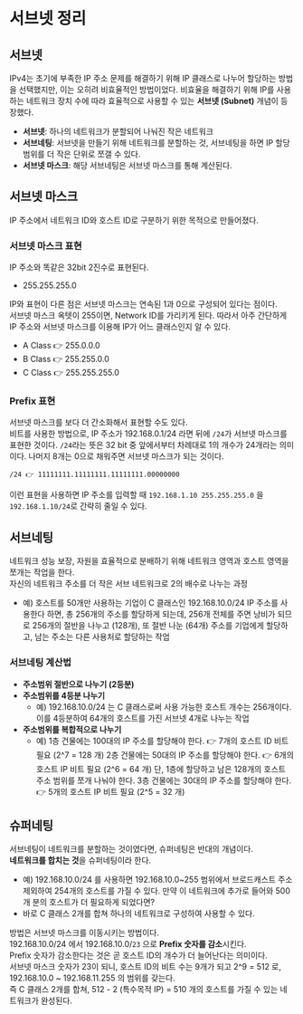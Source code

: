 # 서브넷 정리
## 서브넷
IPv4는 초기에 부족한 IP 주소 문제를 해결하기 위해 IP 클래스로 나누어 할당하는 방법을 선택했지만, 이는 오히려 비효율적인 방법이었다.
비효율을 해결하기 위해 IP를 사용하는 네트워크 장치 수에 따라 효율적으로 사용할 수 있는 **서브넷 (Subnet)** 개념이 등장했다.

- **서브넷**: 하나의 네트워크가 분할되어 나눠진 작은 네트워크
- **서브네팅**: 서브넷을 만들기 위해 네트워크를 분할하는 것, 서브네팅을 하면 IP 할당 범위를 더 작은 단위로 쪼갤 수 있다.
- **서브넷 마스크**: 해당 서브네팅은 서브넷 마스크를 통해 계산된다.

## 서브넷 마스크
IP 주소에서 네트워크 ID와 호스트 ID로 구분하기 위한 목적으로 만들어졌다.

### 서브넷 마스크 표현
IP 주소와 똑같은 32bit 2진수로 표현된다.
- 255.255.255.0

IP와 표현이 다른 점은 서브넷 마스크는 연속된 1과 0으로 구성되어 있다는 점이다.  
서브넷 마스크 옥텟이 255이면, Network ID를 가리키게 된다. 따라서 아주 간단하게 IP 주소와 서브넷 마스크를 이용해 IP가 어느 클래스인지 알 수 있다.
- A Class 👉 255.0.0.0
- B Class 👉 255.255.0.0
- C Class 👉 255.255.255.0

### Prefix 표현
서브넷 마스크를 보다 더 간소화해서 표현할 수도 있다.  
비트를 사용한 방법으로, IP 주소가 192.168.0.1/24 라면 뒤에 `/24`가 서브넷 마스크를 표현한 것이다.
`/24`라는 뜻은 32 bit 중 앞에서부터 차례대로 1의 개수가 24개라는 의미이다. 나머지 8개는 0으로 채워주면 서브넷 마스크가 되는 것이다.

```
/24 👉 11111111.11111111.11111111.00000000
```

이런 표현을 사용하면 IP 주소를 입력할 때 `192.168.1.10 255.255.255.0` 을 `192.168.1.10/24`로 간략히 줄일 수 있다.

## 서브네팅
네트워크 성능 보장, 자원을 효율적으로 분배하기 위해 네트워크 영역과 호스트 영역을 쪼개는 작업을 한다.  
자신의 네트워크 주소를 더 작은 서브 네트워크로 2의 배수로 나누는 과정
- 예) 호스트를 50개만 사용하는 기업이 C 클래스인 192.168.10.0/24 IP 주소를 사용한다 하면, 총 256개의 주소를 할당하게 되는데, 256개 전체를 주면 낭비가 되므로 256개의 절반을 나누고 (128개), 또 절반 나눈 (64개) 주소를 기업에게 할당하고, 남는 주소는 다른 사용처로 할당하는 작업

### 서브네팅 계산법
- **주소범위 절반으로 나누기 (2등분)**  
- **주소범위를 4등분 나누기**  
  - 예) 192.168.10.0/24 는 C 클래스로써 사용 가능한 호스트 개수는 256개이다. 이를 4등분하여 64개의 호스트를 가진 서브넷 4개로 나누는 작업
- **주소범위를 복합적으로 나누기**
  - 예) 1층 건물에는 100대의 IP 주소를 할당해야 한다. 👉 7개의 호스트 ID 비트 필요 (2^7 = 128 개)
    2층 건물에는 50대의 IP 주소를 할당해야 한다. 👉 6개의 호스트 IP 비트 필요 (2^6 = 64 개) 단, 1층에 할당하고 남은 128개의 호스트 주소 범위를 쪼개 나눠야 한다.
    3층 건물에는 30대의 IP 주소를 할당해야 한다. 👉 5개의 호스트 IP 비트 필요 (2^5 = 32 개)

## 슈퍼네팅
서브네팅이 네트워크를 분할하는 것이였다면, 슈퍼네팅은 반대의 개념이다.  
**네트워크를 합치는 것**을 슈퍼네팅이라 한다.
- 예) 192.168.10.0/24 를 사용하면 192.168.10.0~255 범위에서 브로드캐스트 주소 제외하여 254개의 호스트를 가질 수 있다. 만약 이 네트워크에 추가로 들어와 500개 분의 호스트가 더 필요하게 되었다면?
- 바로 C 클래스 2개를 합쳐 하나의 네트워크로 구성하여 사용할 수 있다.

방법은 서브넷 마스크를 이동시키는 방법이다.  
192.168.10.0/24 에서 192.168.10.0/`23` 으로 **Prefix 숫자를 감소**시킨다.  
Prefix 숫자가 감소한다는 것은 곧 호스트 ID의 개수가 더 늘어난다는 의미이다.  
서브넷 마스크 숫자가 23이 되니, 호스트 ID의 비트 수는 9개가 되고 2^9 = 512 로,
192.168.10.0 ~ 192.168.11.255 의 범위를 갖는다.  
즉 C 클래스 2개를 합쳐, 512 - 2 (특수목적 IP) = 510 개의 호스트를 가질 수 있는 네트워크가 완성된다.